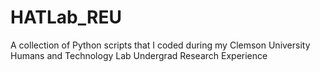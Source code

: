 # HATLab_REU

A collection of Python scripts that I coded during my Clemson University Humans and Technology Lab Undergrad Research Experience
